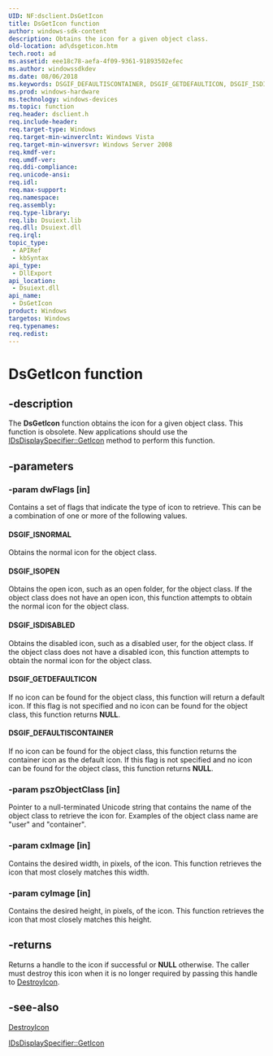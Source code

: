 ```yaml
---
UID: NF:dsclient.DsGetIcon
title: DsGetIcon function
author: windows-sdk-content
description: Obtains the icon for a given object class.
old-location: ad\dsgeticon.htm
tech.root: ad
ms.assetid: eee18c78-aefa-4f09-9361-91893502efec
ms.author: windowssdkdev
ms.date: 08/06/2018
ms.keywords: DSGIF_DEFAULTISCONTAINER, DSGIF_GETDEFAULTICON, DSGIF_ISDISABLED, DSGIF_ISNORMAL, DSGIF_ISOPEN, DsGetIcon, DsGetIcon function [Active Directory], ad.dsgeticon, dsclient/DsGetIcon
ms.prod: windows-hardware
ms.technology: windows-devices
ms.topic: function
req.header: dsclient.h
req.include-header: 
req.target-type: Windows
req.target-min-winverclnt: Windows Vista
req.target-min-winversvr: Windows Server 2008
req.kmdf-ver: 
req.umdf-ver: 
req.ddi-compliance: 
req.unicode-ansi: 
req.idl: 
req.max-support: 
req.namespace: 
req.assembly: 
req.type-library: 
req.lib: Dsuiext.lib
req.dll: Dsuiext.dll
req.irql: 
topic_type:
 - APIRef
 - kbSyntax
api_type:
 - DllExport
api_location:
 - Dsuiext.dll
api_name:
 - DsGetIcon
product: Windows
targetos: Windows
req.typenames: 
req.redist: 
---
```


# DsGetIcon function


## -description


The <b>DsGetIcon</b> function obtains the icon for a given object class. This function is obsolete. New applications should use the <a href="https://msdn.microsoft.com/7057779b-4176-41a3-bc7e-0d6958baf245">IDsDisplaySpecifier::GetIcon</a> method to perform this function.


## -parameters




### -param dwFlags [in]

Contains a set of flags that indicate the type of icon to retrieve. This can be a combination of one or more of the following values.



#### DSGIF_ISNORMAL

Obtains the normal  icon for the object class.



#### DSGIF_ISOPEN

Obtains the open  icon, such as an open folder, for the object class. If the object class does not have an open icon, this function attempts to obtain the normal icon for the object class.



#### DSGIF_ISDISABLED

Obtains the disabled icon, such as a disabled user, for the object class. If the object class does not have a disabled  icon, this function attempts to obtain the normal icon for the object class.



#### DSGIF_GETDEFAULTICON

If no icon can be found for the object class, this function will return a default icon. If this flag is not specified and no icon can be found for the object class, this function returns <b>NULL</b>.



#### DSGIF_DEFAULTISCONTAINER

If no icon can be found for the object class, this function returns the container icon as the default icon. If this flag is not specified and no icon can be found for the object class, this function returns <b>NULL</b>.


### -param pszObjectClass [in]

Pointer to a null-terminated Unicode string that contains the name of the object class to retrieve the icon for. Examples of the object class name are "user" and "container".


### -param cxImage [in]

Contains the desired width, in pixels, of the icon. This function retrieves the icon that most closely matches this width.


### -param cyImage [in]

Contains the desired height, in pixels, of the icon. This function retrieves the icon that most closely matches this height.


## -returns



Returns a handle to the icon if successful or <b>NULL</b> otherwise. The caller must destroy this icon when it is no longer required by passing this handle to <a href="_win32_destroyicon_cpp">DestroyIcon</a>.




## -see-also




<a href="_win32_destroyicon_cpp">DestroyIcon</a>



<a href="https://msdn.microsoft.com/7057779b-4176-41a3-bc7e-0d6958baf245">IDsDisplaySpecifier::GetIcon</a>
 

 

